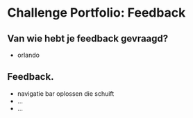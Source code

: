 # Challenge Portfolio: Feedback

##  Van wie hebt je feedback gevraagd?  
- orlando

## Feedback.

- navigatie bar oplossen die schuift
- ...
- ...